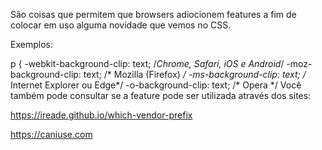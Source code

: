 São coisas que permitem que browsers adiocionem features a fim de colocar em uso alguma novidade que vemos no CSS.

Exemplos:

p {
	-webkit-background-clip: text; /*Chrome, Safari, iOS e Android*/
	-moz-background-clip: text; /* Mozilla (Firefox) */
	-ms-background-clip: text; /* Internet Explorer ou Edge*/
	-o-background-clip: text; /* Opera */
Você também pode consultar se a feature pode ser utilizada através dos sites:

https://ireade.github.io/which-vendor-prefix

https://caniuse.com